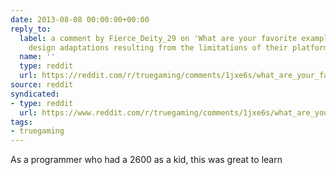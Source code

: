```yaml
---
date: 2013-08-08 00:00:00+00:00
reply_to:
  label: a comment by Fierce_Deity_29 on 'What are your favorite examples of game
    design adaptations resulting from the limitations of their platform?' on /r/truegaming
  name: ''
  type: reddit
  url: https://reddit.com/r/truegaming/comments/1jxe6s/what_are_your_favorite_examples_of_game_design/cbjazy6/
source: reddit
syndicated:
- type: reddit
  url: https://www.reddit.com/r/truegaming/comments/1jxe6s/what_are_your_favorite_examples_of_game_design/cbjfkzm/
tags:
- truegaming
---
```


As a programmer who had a 2600 as a kid, this was great to learn